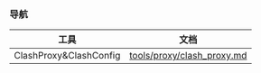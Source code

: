 ### 导航

| 工具                   | 文档                                                         |
| ---------------------- | ------------------------------------------------------------ |
| ClashProxy&ClashConfig | [tools/proxy/clash_proxy.md](https://github.com/YongJie-Xie/MugwortTools/blob/main/docs/mugwort/tools/proxy/clash_proxy.md) |

